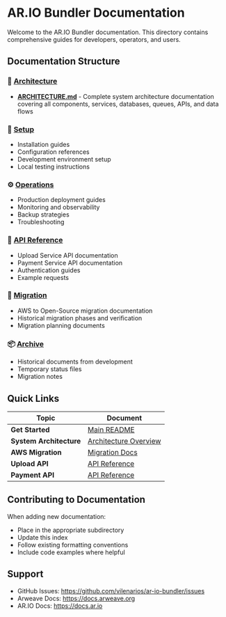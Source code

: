 # AR.IO Bundler Documentation

Welcome to the AR.IO Bundler documentation. This directory contains comprehensive guides for developers, operators, and users.

## Documentation Structure

### 📐 [Architecture](./architecture/)
- [**ARCHITECTURE.md**](./architecture/ARCHITECTURE.md) - Complete system architecture documentation covering all components, services, databases, queues, APIs, and data flows

### 🚀 [Setup](./setup/)
- Installation guides
- Configuration references
- Development environment setup
- Local testing instructions

### ⚙️ [Operations](./operations/)
- Production deployment guides
- Monitoring and observability
- Backup strategies
- Troubleshooting

### 🔌 [API Reference](./api/)
- Upload Service API documentation
- Payment Service API documentation
- Authentication guides
- Example requests

### 🔄 [Migration](./migration/)
- AWS to Open-Source migration documentation
- Historical migration phases and verification
- Migration planning documents

### 📦 [Archive](./archive/)
- Historical documents from development
- Temporary status files
- Migration notes

## Quick Links

| Topic | Document |
|-------|----------|
| **Get Started** | [Main README](../README.md) |
| **System Architecture** | [Architecture Overview](./architecture/ARCHITECTURE.md) |
| **AWS Migration** | [Migration Docs](./migration/README.md) |
| **Upload API** | [API Reference](./api/README.md) |
| **Payment API** | [API Reference](./api/README.md) |

## Contributing to Documentation

When adding new documentation:
- Place in the appropriate subdirectory
- Update this index
- Follow existing formatting conventions
- Include code examples where helpful

## Support

- GitHub Issues: https://github.com/vilenarios/ar-io-bundler/issues
- Arweave Docs: https://docs.arweave.org
- AR.IO Docs: https://docs.ar.io
